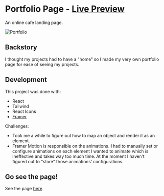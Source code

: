 # Portfolio Page - [Live Preview](https://danielsumarly.vercel.app/)
An online cafe landing page.

![Portfolio](https://user-images.githubusercontent.com/86703782/197884749-b52e365b-6ea0-405c-9194-dba126556b30.png)

## Backstory
I thought my projects had to have a "home" so I made my very own portfolio page for ease of seeing my projects.

## Development
This project was done with:
- React
- Tailwind
- React Icons
- [Framer](https://www.framer.com/motion/)

Challenges:
- Took me a while to figure out how to map an object and render it as an element.
- Framer Motion is responsible on the animations. I had to manually set or configure animations on each element I wanted to animate which is ineffective and takes way too much time. At the moment I haven't figured out to "store" those animations' configurations

## Go see the page!
See the page [here](https://danielsumarly.vercel.app/).
